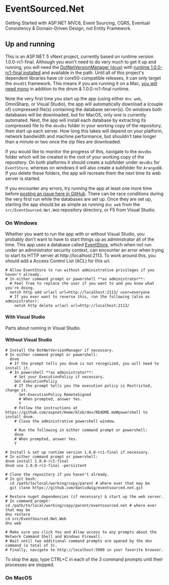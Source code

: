 # EventSourced.Net
Getting Started with ASP.NET MVC6, Event Sourcing, CQRS, Eventual Consistency & Domain-Driven Design, *not* Entity Framework.



## Up and running
This is an ASP.NET 5 vNext project, currently based on runtime version 1.0.0-rc1-final. Although you won't need to do very much to get it up and running, you will need the [DotNetVersionManager (`dnvm`)](https://github.com/aspnet/Home/blob/dev/README.md#what-you-need) with [runtime 1.0.0-rc1-final installed](https://github.com/aspnet/Home/wiki/Version-Manager#using-the-version-manager) and available in the path. Until all of this project's dependent libraries have clr core50-compatible releases, it can only target the `dnx451` framework. This means if you are running it on a Mac, [you will need mono](http://www.mono-project.com/download/) in addition to the dnvm & 1.0.0-rc1-final runtime.

Note the very first time you start up the app (using either `dnx web`, OmniSharp, or Visual Studio), the app will automatically download a (couple of) compressed file(s) containing the database server(s). On windows both databases will be downloaded, but for MacOS, only one is currently automated. Next, the app will install each database by extracting its compressed file to the `devdbs` folder in your working copy of the repository, then start up each server. How long this takes will depend on your platform, network bandwidth and machine performance, but shouldn't take longer than a minute or two once the zip files are downloaded.

If you would like to monitor the progress of this, navigate to the `devdbs` folder which will be created in the root of your working copy of the repository. On both platforms it should create a subfolder under `devdbs` for `EventStore`, whereas on windows it will also create a subfolder for `ArangoDB`. If you delete these folders, the app will recreate them the next time its web server is started.

If you encounter any errors, try running the app at least one more time before [posting an issue here in GitHub](https://github.com/danludwig/eventsourced.net/issues). There can be race conditions during the very first run while the databases are set up. Once they are set up, starting the app should be as simple as running `dnx web` from the `src/EventSourced.Net.Web` repository directory, or F5 from Visual Studio.

### On Windows

Whether you want to run the app with or without Visual Studio, you probably don't want to have to start things up as administrator all of the time. This app uses a database called [EventStore](https://geteventstore.com/), which when not run under an administrator security context, can encounter an error when trying to start its HTTP server at http://localhost:2113. To work around this, you should add a Access Control List (ACL) for this url.

```
# Allow EventStore to run without administrative privileges if you haven't already.
# In either command prompt or powershell **as administrator**:
  # Feel free to replace the user if you want to and you know what you're doing.
  netsh http add urlacl url=http://localhost:2113/ user=everyone
  # If you ever want to reverse this, run the following (also as administrator):
    netsh http delete urlacl url=http://localhost:2113/
```



#### With Visual Studio

Parts about running in Visual Studio.

#### Without Visual Studio

```
# Install the DotNetVersionManager if necessary.
# In either command prompt or powershell:
  dnvm
  # If the prompt tells you dnvm is not recognized, you will need to install it.
  # In powershell **as administrator**:
    # Set your ExecutionPolicy if necessary.
    Get-ExecutionPolicy
    # If the prompt tells you the execution policy is Restricted, change it.
      Set-ExecutionPolicy RemoteSigned
      # When prompted, answer Yes.
      Y
    # Follow the instructions at https://github.com/aspnet/Home/blob/dev/README.md#powershell to install dnvm.
    # Close the administrative powershell window.

    # Run the following in either command prompt or powershell:
    dnvm
    # When prompted, answer Yes.
    Y

# Install & set up runtime version 1.0.0-rc1-final if necessary.
# In either command prompt or powershell:
dnvm install 1.0.0-rc1-final
dnvm use 1.0.0-rc1-final -persistent

# Clone the repository if you haven't already.
# In git bash:
  cd /path/to/local/working/copy/parent # where ever that may be
  git clone https://github.com/danludwig/eventsourced.net.git

# Restore nuget dependencies (if necessary) & start up the web server.
# In command prompt:
cd /path/to/local/working/copy/parent/eventsourced.net # where ever that may be
dnu restore
cd src/EventSourced.Net.Web
dnx web

# Make sure you click Yes and Allow access to any prompts about the Network Command Shell and Windows Firewall.
# Wait until two additional command prompts are opened by the dnx command (a total of 3).
# Finally, navigate to http://localhost:5000 in your favorite browser.
```



To stop the app, type CTRL+C in each of the 3 command prompts until their processes are stopped.

### On MacOS
